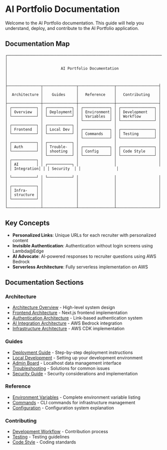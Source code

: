 # AI Portfolio Documentation

Welcome to the AI Portfolio documentation. This guide will help you understand, deploy, and contribute to the AI Portfolio application.

## Documentation Map

```
┌─────────────────────────────────────────────────────────────────────┐
│                                                                     │
│                        AI Portfolio Documentation                   │
│                                                                     │
├───────────────┬───────────────┬────────────────┬───────────────────┤
│               │               │                │                   │
│  Architecture │    Guides     │   Reference    │   Contributing    │
│               │               │                │                   │
├───────────────┼───────────────┼────────────────┼───────────────────┤
│ ┌───────────┐ │ ┌───────────┐ │ ┌────────────┐ │ ┌───────────────┐ │
│ │ Overview  │ │ │ Deployment│ │ │ Environment│ │ │ Development   │ │
│ └───────────┘ │ └───────────┘ │ │ Variables  │ │ │ Workflow      │ │
│               │               │ └────────────┘ │ └───────────────┘ │
│ ┌───────────┐ │ ┌───────────┐ │                │                   │
│ │ Frontend  │ │ │ Local Dev │ │ ┌────────────┐ │ ┌───────────────┐ │
│ └───────────┘ │ └───────────┘ │ │ Commands   │ │ │ Testing       │ │
│               │               │ └────────────┘ │ └───────────────┘ │
│ ┌───────────┐ │ ┌───────────┐ │                │                   │
│ │ Auth      │ │ │ Trouble-  │ │ ┌────────────┐ │ ┌───────────────┐ │
│ └───────────┘ │ │ shooting  │ │ │ Config     │ │ │ Code Style    │ │
│               │ └───────────┘ │ └────────────┘ │ └───────────────┘ │
│ ┌───────────┐ │               │                │                   │
│ │ AI        │ │ ┌───────────┐ │                │                   │
│ │ Integration│ │ │ Security  │ │                │                   │
│ └───────────┘ │ └───────────┘ │                │                   │
│               │               │                │                   │
│ ┌───────────┐ │               │                │                   │
│ │ Infra-    │ │               │                │                   │
│ │ structure │ │               │                │                   │
│ └───────────┘ │               │                │                   │
│               │               │                │                   │
└───────────────┴───────────────┴────────────────┴───────────────────┘
```

## Key Concepts

- **Personalized Links**: Unique URLs for each recruiter with personalized content
- **Invisible Authentication**: Authentication without login screens using Lambda@Edge
- **AI Advocate**: AI-powered responses to recruiter questions using AWS Bedrock
- **Serverless Architecture**: Fully serverless implementation on AWS

## Documentation Sections

### Architecture

- [Architecture Overview](architecture/overview.md) - High-level system design
- [Frontend Architecture](architecture/frontend.md) - Next.js frontend implementation
- [Authentication Architecture](architecture/authentication.md) - Link-based authentication system
- [AI Integration Architecture](architecture/ai-integration.md) - AWS Bedrock integration
- [Infrastructure Architecture](architecture/infrastructure/overview.md) - AWS CDK implementation

### Guides

- [Deployment Guide](guides/deployment.md) - Step-by-step deployment instructions
- [Local Development](guides/local-development.md) - Setting up your development environment
- [Admin Board](admin-board/admin-board.md) - Localhost data management interface
- [Troubleshooting](guides/troubleshooting.md) - Solutions for common issues
- [Security Guide](guides/security.md) - Security considerations and implementation

### Reference

- [Environment Variables](reference/environment-variables.md) - Complete environment variable listing
- [Commands](reference/commands.md) - CLI commands for infrastructure management
- [Configuration](reference/configuration.md) - Configuration system explanation

### Contributing

- [Development Workflow](contributing/development-workflow.md) - Contribution process
- [Testing](contributing/testing.md) - Testing guidelines
- [Code Style](contributing/code-style.md) - Coding standards
